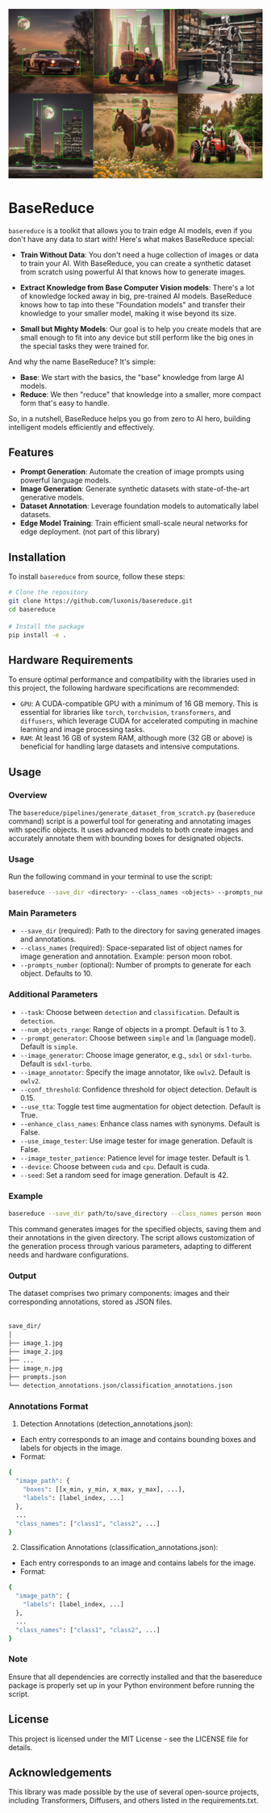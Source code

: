 ![basereduce Logo](images/grid_image_3x2_generated_dataset.jpg)

# BaseReduce

`basereduce` is a toolkit that allows you to train edge AI models, even if you don't have any data to start with! Here's what makes BaseReduce special:

- **Train Without Data**: You don't need a huge collection of images or data to train your AI. With BaseReduce, you can create a synthetic dataset from scratch using powerful AI that knows how to generate images.
  
- **Extract Knowledge from Base Computer Vision models**: There's a lot of knowledge locked away in big, pre-trained AI models. BaseReduce knows how to tap into these "Foundation models" and transfer their knowledge to your smaller model, making it wise beyond its size.

- **Small but Mighty Models**: Our goal is to help you create models that are small enough to fit into any device but still perform like the big ones in the special tasks they were trained for.

And why the name BaseReduce? It's simple:

- **Base**: We start with the basics, the "base" knowledge from large AI models.
- **Reduce**: We then "reduce" that knowledge into a smaller, more compact form that's easy to handle.

So, in a nutshell, BaseReduce helps you go from zero to AI hero, building intelligent models efficiently and effectively.

## Features

- **Prompt Generation**: Automate the creation of image prompts using powerful language models.
- **Image Generation**: Generate synthetic datasets with state-of-the-art generative models.
- **Dataset Annotation**: Leverage foundation models to automatically label datasets.
- **Edge Model Training**: Train efficient small-scale neural networks for edge deployment. (not part of this library)

## Installation

To install `basereduce` from source, follow these steps:

```bash
# Clone the repository
git clone https://github.com/luxonis/basereduce.git
cd basereduce

# Install the package
pip install -e .
```

## Hardware Requirements
To ensure optimal performance and compatibility with the libraries used in this project, the following hardware specifications are recommended:

- `GPU`: A CUDA-compatible GPU with a minimum of 16 GB memory. This is essential for libraries like `torch`, `torchvision`, `transformers`, and `diffusers`, which leverage CUDA for accelerated computing in machine learning and image processing tasks.
- `RAM`: At least 16 GB of system RAM, although more (32 GB or above) is beneficial for handling large datasets and intensive computations.

## Usage

### Overview
The `basereduce/pipelines/generate_dataset_from_scratch.py` (`basereduce` command) script is a powerful tool for generating and annotating images with specific objects. It uses advanced models to both create images and accurately annotate them with bounding boxes for designated objects.

### Usage
Run the following command in your terminal to use the script:

```bash
basereduce --save_dir <directory> --class_names <objects> --prompts_number <number> [additional options]
```

### Main Parameters
- `--save_dir` (required): Path to the directory for saving generated images and annotations.
- `--class_names` (required): Space-separated list of object names for image generation and annotation. Example: person moon robot.
- `--prompts_number` (optional): Number of prompts to generate for each object. Defaults to 10.

### Additional Parameters

- `--task`: Choose between `detection` and `classification`. Default is `detection`.
- `--num_objects_range`: Range of objects in a prompt. Default is 1 to 3.
- `--prompt_generator`: Choose between `simple` and `lm` (language model). Default is `simple`.
- `--image_generator`: Choose image generator, e.g., `sdxl` or `sdxl-turbo`. Default is `sdxl-turbo`.
- `--image_annotator`: Specify the image annotator, like `owlv2`. Default is `owlv2`.
- `--conf_threshold`: Confidence threshold for object detection. Default is 0.15.
- `--use_tta`: Toggle test time augmentation for object detection. Default is True.
- `--enhance_class_names`: Enhance class names with synonyms. Default is False.
- `--use_image_tester`: Use image tester for image generation. Default is False.
- `--image_tester_patience`: Patience level for image tester. Default is 1.
- `--device`: Choose between `cuda` and `cpu`. Default is cuda.
- `--seed`: Set a random seed for image generation. Default is 42.

### Example
```bash
basereduce --save_dir path/to/save_directory --class_names person moon robot --prompts_number 20 --prompt_generator simple --num_objects_range 2 4 --image_generator sdxl-turbo
```
This command generates images for the specified objects, saving them and their annotations in the given directory. The script allows customization of the generation process through various parameters, adapting to different needs and hardware configurations.

### Output
The dataset comprises two primary components: images and their corresponding annotations, stored as JSON files.

```bash

save_dir/
│
├── image_1.jpg
├── image_2.jpg
├── ...
├── image_n.jpg
├── prompts.json
└── detection_annotations.json/classification_annotations.json
```

### Annotations Format
1. Detection Annotations (detection_annotations.json):

- Each entry corresponds to an image and contains bounding boxes and labels for objects in the image.
- Format:
```bash
{
  "image_path": {
    "boxes": [[x_min, y_min, x_max, y_max], ...],
    "labels": [label_index, ...]
  },
  ...
  "class_names": ["class1", "class2", ...]
}
```
2. Classification Annotations (classification_annotations.json):

- Each entry corresponds to an image and contains labels for the image.
- Format:
```bash
{
  "image_path": {
    "labels": [label_index, ...]
  },
  ...
  "class_names": ["class1", "class2", ...]
}
```



### Note
Ensure that all dependencies are correctly installed and that the basereduce package is properly set up in your Python environment before running the script.

## License
This project is licensed under the MIT License - see the LICENSE file for details.

## Acknowledgements

This library was made possible by the use of several open-source projects, including Transformers, Diffusers, and others listed in the requirements.txt.

